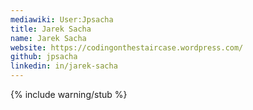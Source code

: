 ```yaml
---
mediawiki: User:Jpsacha
title: Jarek Sacha
name: Jarek Sacha
website: https://codingonthestaircase.wordpress.com/
github: jpsacha
linkedin: in/jarek-sacha
---
```


{% include warning/stub %}
